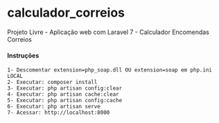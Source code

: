 # calculador_correios

Projeto Livre - Aplicação web com Laravel 7 - Calculador Encomendas Correios

#### Instruções
    1- Descomentar extension=php_soap.dll OU extension=soap em php.ini LOCAL
    2- Executar: composer install
    3- Executar: php artisan config:clear
    4- Executar: php artisan cache:clear
    5- Executar: php artisan config:cache
    6- Executar: php artisan serve
    7- Acessar: http://localhost:8000
